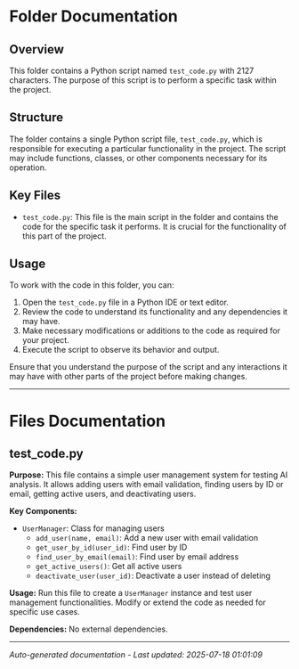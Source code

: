 # Folder Documentation

## Overview
This folder contains a Python script named `test_code.py` with 2127 characters. The purpose of this script is to perform a specific task within the project.

## Structure
The folder contains a single Python script file, `test_code.py`, which is responsible for executing a particular functionality in the project. The script may include functions, classes, or other components necessary for its operation.

## Key Files
- `test_code.py`: This file is the main script in the folder and contains the code for the specific task it performs. It is crucial for the functionality of this part of the project.

## Usage
To work with the code in this folder, you can:
1. Open the `test_code.py` file in a Python IDE or text editor.
2. Review the code to understand its functionality and any dependencies it may have.
3. Make necessary modifications or additions to the code as required for your project.
4. Execute the script to observe its behavior and output.

Ensure that you understand the purpose of the script and any interactions it may have with other parts of the project before making changes.

---

# Files Documentation

## test_code.py

**Purpose:** This file contains a simple user management system for testing AI analysis. It allows adding users with email validation, finding users by ID or email, getting active users, and deactivating users.

**Key Components:**
- `UserManager`: Class for managing users
  - `add_user(name, email)`: Add a new user with email validation
  - `get_user_by_id(user_id)`: Find user by ID
  - `find_user_by_email(email)`: Find user by email address
  - `get_active_users()`: Get all active users
  - `deactivate_user(user_id)`: Deactivate a user instead of deleting

**Usage:** Run this file to create a `UserManager` instance and test user management functionalities. Modify or extend the code as needed for specific use cases.

**Dependencies:** No external dependencies.

---
*Auto-generated documentation - Last updated: 2025-07-18 01:01:09*
